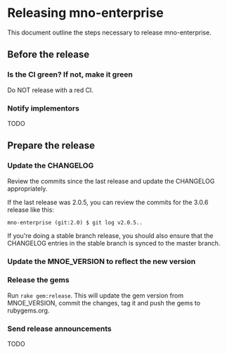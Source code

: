 # Releasing mno-enterprise

This document outline the steps necessary to release mno-enterprise.

## Before the release

### Is the CI green? If not, make it green

Do NOT release with a red CI.

### Notify implementors

TODO

<!-- This is only required for major and minor releases, patch releases aren't a big enough deal, and are supposed to be backwards compatible. -->

## Prepare the release

### Update the CHANGELOG

Review the commits since the last release and update the CHANGELOG appropriately.

If the last release was 2.0.5, you can review the commits for the 3.0.6 release like this:

```
mno-enterprise (git:2.0) $ git log v2.0.5..
```

If you're doing a stable branch release, you should also ensure that the CHANGELOG entries in the stable branch is synced to the master branch.

### Update the MNOE_VERSION to reflect the new version

### Release the gems

Run `rake gem:release`. This will update the gem version from MNOE_VERSION, commit the changes, tag it and push the gems to rubygems.org.

### Send release announcements

TODO
